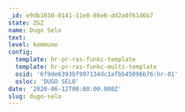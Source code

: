 ```yaml
---
_id: e9db1030-0141-11e8-86e6-dd2a0f61d6b7
state: ZGZ
name: Dugo Selo
text:
level: kommune
config:
  template: hr-pr-ras-funkc-template
  template: hr-pr-ras-funkc-multi-template
  osid: '6f9de6393bf997134dc1afbb45096b76:hr-01'
  osloc: 'DUGO SELO'
date: '2020-06-12T00:00:00.000Z'
slug: dugo-selo
---
```

